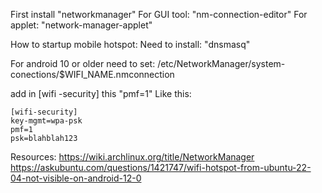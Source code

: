 First install "networkmanager"
For GUI tool: "nm-connection-editor"
For applet: "network-manager-applet"

How to startup mobile hotspot:
Need to install: "dnsmasq"

For android 10 or older need to set:
/etc/NetworkManager/system-conections/$WIFI_NAME.nmconnection

add in \[wifi -security\] this "pmf=1"
Like this:
```
[wifi-security]
key-mgmt=wpa-psk
pmf=1
psk=blahblah123
```

Resources:
https://wiki.archlinux.org/title/NetworkManager
https://askubuntu.com/questions/1421747/wifi-hotspot-from-ubuntu-22-04-not-visible-on-android-12-0